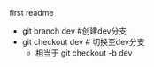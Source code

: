 first readme


  - git branch dev #创建dev分支
  - git checkout dev  # 切换至dev分支
    - 相当于 git checkout -b dev
